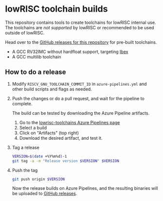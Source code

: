 lowRISC toolchain builds
========================

This repository contains tools to create toolchains for lowRISC internal
use. The toolchains are *not supported* by lowRISC or recommended to be
used outside of lowRISC.

Head over to the
[GitHub releases for this repository](https://github.com/lowRISC/lowrisc-toolchains/releases)
for pre-built toolchains.

* A GCC RV32IMC without hardfloat support, targeting [Ibex](https://github.com/lowRISC/ibex/)
* A GCC multilib toolchain

How to do a release
-------------------

1. Modify `RISCV_GNU_TOOLCHAIN_COMMIT_ID` in `azure-pipelines.yml` and
   other build scripts and flags as needed.

2. Push the changes or do a pull request, and wait for the pipeline to
   complete.

   The build can be tested by downloading the Azure Pipeline artifacts.
     1. Go to the [lowrisc-toolchains Azure Pipelines page](https://dev.azure.com/lowrisc/lowrisc-toolchains/_build?definitionId=2&_a=summary)
     2. Select a build
     3. Click on "Artifacts" (top right)
     4. Download the desired artifact, and test it.

3. Tag a release

   ```bash
   VERSION=$(date +%Y%m%d)-1
   git tag -a -m "Release version $VERSION" $VERSION
   ```

4. Push the tag

   ```bash
   git push origin $VERSION
   ```

   Now the release builds on Azure Pipelines, and the resulting binaries
   will be uploaded to
   [GitHub releases](https://github.com/lowRISC/lowrisc-toolchains/releases).
